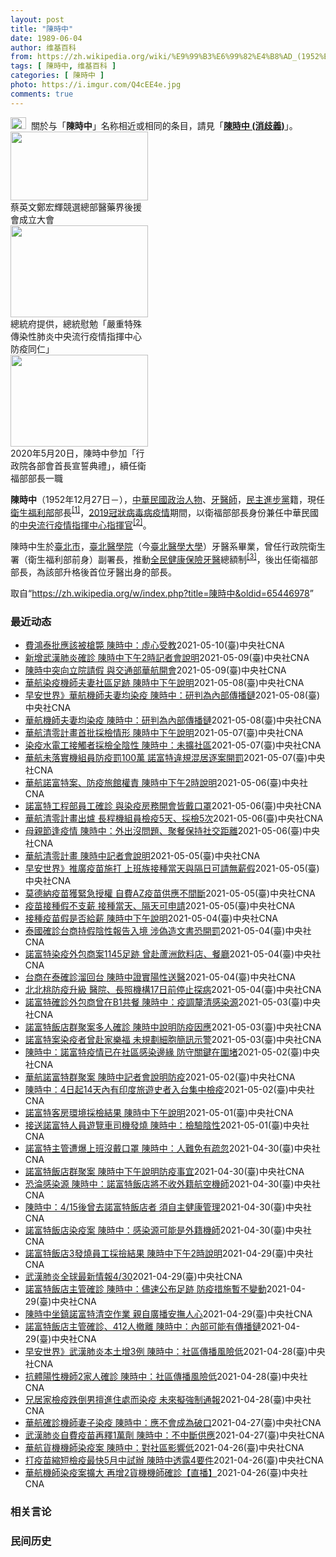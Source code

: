 ```yaml
---
layout: post
title: "陳時中"
date: 1989-06-04
author: 维基百科
from: https://zh.wikipedia.org/wiki/%E9%99%B3%E6%99%82%E4%B8%AD_(1952%E5%B9%B4)
tags: [ 陳時中, 维基百科 ]
categories: [ 陳時中 ]
photo: https://i.imgur.com/Q4cEE4e.jpg
comments: true
---
```

<div class="mw-parser-output"><div id="noteTA-54dafe5e" class="noteTA"><div class="noteTA-group"><div data-noteta-group-source="module" data-noteta-group="Medicine"></div></div></div>
<div role="note" class="hatnote navigation-not-searchable"><a href="/wiki/Wikipedia:%E6%B6%88%E6%AD%A7%E4%B9%89" title="Wikipedia:消歧义"><img alt="Disambig gray.svg" src="//upload.wikimedia.org/wikipedia/commons/thumb/5/5f/Disambig_gray.svg/25px-Disambig_gray.svg.png" decoding="async" width="25" height="19" srcset="//upload.wikimedia.org/wikipedia/commons/thumb/5/5f/Disambig_gray.svg/38px-Disambig_gray.svg.png 1.5x, //upload.wikimedia.org/wikipedia/commons/thumb/5/5f/Disambig_gray.svg/50px-Disambig_gray.svg.png 2x" data-file-width="220" data-file-height="168"></a>&nbsp;&nbsp;關於与「<b>陳時中</b>」名称相近或相同的条目，請見「<b><a href="/wiki/%E9%99%B3%E6%99%82%E4%B8%AD_(%E6%B6%88%E6%AD%A7%E7%BE%A9)" class="mw-disambig" title="陳時中 (消歧義)">陳時中 (消歧義)</a></b>」。</div>

<div class="thumb tright"><div class="thumbinner" style="width:222px;"><a href="/wiki/File:%E9%84%AD%E5%AE%8F%E8%BC%9D%E8%88%87%E9%86%AB%E6%94%BF%E4%BA%BA%E5%A3%AB%E5%90%88%E7%85%A7.jpg" class="image"><img alt="" src="//upload.wikimedia.org/wikipedia/commons/thumb/e/e0/%E9%84%AD%E5%AE%8F%E8%BC%9D%E8%88%87%E9%86%AB%E6%94%BF%E4%BA%BA%E5%A3%AB%E5%90%88%E7%85%A7.jpg/220px-%E9%84%AD%E5%AE%8F%E8%BC%9D%E8%88%87%E9%86%AB%E6%94%BF%E4%BA%BA%E5%A3%AB%E5%90%88%E7%85%A7.jpg" decoding="async" width="220" height="110" class="thumbimage" srcset="//upload.wikimedia.org/wikipedia/commons/thumb/e/e0/%E9%84%AD%E5%AE%8F%E8%BC%9D%E8%88%87%E9%86%AB%E6%94%BF%E4%BA%BA%E5%A3%AB%E5%90%88%E7%85%A7.jpg/330px-%E9%84%AD%E5%AE%8F%E8%BC%9D%E8%88%87%E9%86%AB%E6%94%BF%E4%BA%BA%E5%A3%AB%E5%90%88%E7%85%A7.jpg 1.5x, //upload.wikimedia.org/wikipedia/commons/thumb/e/e0/%E9%84%AD%E5%AE%8F%E8%BC%9D%E8%88%87%E9%86%AB%E6%94%BF%E4%BA%BA%E5%A3%AB%E5%90%88%E7%85%A7.jpg/440px-%E9%84%AD%E5%AE%8F%E8%BC%9D%E8%88%87%E9%86%AB%E6%94%BF%E4%BA%BA%E5%A3%AB%E5%90%88%E7%85%A7.jpg 2x" data-file-width="4160" data-file-height="2080"></a>  <div class="thumbcaption"><div class="magnify"><a href="/wiki/File:%E9%84%AD%E5%AE%8F%E8%BC%9D%E8%88%87%E9%86%AB%E6%94%BF%E4%BA%BA%E5%A3%AB%E5%90%88%E7%85%A7.jpg" class="internal" title="放大"></a></div>蔡英文鄭宏輝競選總部醫藥界後援會成立大會</div></div></div>
<div class="thumb tright"><div class="thumbinner" style="width:222px;"><a href="/wiki/File:02.07_%E7%B8%BD%E7%B5%B1%E6%85%B0%E5%8B%89%E3%80%8C%E5%9A%B4%E9%87%8D%E7%89%B9%E6%AE%8A%E5%82%B3%E6%9F%93%E6%80%A7%E8%82%BA%E7%82%8E%E4%B8%AD%E5%A4%AE%E6%B5%81%E8%A1%8C%E7%96%AB%E6%83%85%E6%8C%87%E6%8F%AE%E4%B8%AD%E5%BF%83%E9%98%B2%E7%96%AB%E5%90%8C%E4%BB%81%E3%80%8D_(49500116692).jpg" class="image"><img alt="" src="//upload.wikimedia.org/wikipedia/commons/thumb/9/95/02.07_%E7%B8%BD%E7%B5%B1%E6%85%B0%E5%8B%89%E3%80%8C%E5%9A%B4%E9%87%8D%E7%89%B9%E6%AE%8A%E5%82%B3%E6%9F%93%E6%80%A7%E8%82%BA%E7%82%8E%E4%B8%AD%E5%A4%AE%E6%B5%81%E8%A1%8C%E7%96%AB%E6%83%85%E6%8C%87%E6%8F%AE%E4%B8%AD%E5%BF%83%E9%98%B2%E7%96%AB%E5%90%8C%E4%BB%81%E3%80%8D_%2849500116692%29.jpg/220px-02.07_%E7%B8%BD%E7%B5%B1%E6%85%B0%E5%8B%89%E3%80%8C%E5%9A%B4%E9%87%8D%E7%89%B9%E6%AE%8A%E5%82%B3%E6%9F%93%E6%80%A7%E8%82%BA%E7%82%8E%E4%B8%AD%E5%A4%AE%E6%B5%81%E8%A1%8C%E7%96%AB%E6%83%85%E6%8C%87%E6%8F%AE%E4%B8%AD%E5%BF%83%E9%98%B2%E7%96%AB%E5%90%8C%E4%BB%81%E3%80%8D_%2849500116692%29.jpg" decoding="async" width="220" height="147" class="thumbimage" srcset="//upload.wikimedia.org/wikipedia/commons/thumb/9/95/02.07_%E7%B8%BD%E7%B5%B1%E6%85%B0%E5%8B%89%E3%80%8C%E5%9A%B4%E9%87%8D%E7%89%B9%E6%AE%8A%E5%82%B3%E6%9F%93%E6%80%A7%E8%82%BA%E7%82%8E%E4%B8%AD%E5%A4%AE%E6%B5%81%E8%A1%8C%E7%96%AB%E6%83%85%E6%8C%87%E6%8F%AE%E4%B8%AD%E5%BF%83%E9%98%B2%E7%96%AB%E5%90%8C%E4%BB%81%E3%80%8D_%2849500116692%29.jpg/330px-02.07_%E7%B8%BD%E7%B5%B1%E6%85%B0%E5%8B%89%E3%80%8C%E5%9A%B4%E9%87%8D%E7%89%B9%E6%AE%8A%E5%82%B3%E6%9F%93%E6%80%A7%E8%82%BA%E7%82%8E%E4%B8%AD%E5%A4%AE%E6%B5%81%E8%A1%8C%E7%96%AB%E6%83%85%E6%8C%87%E6%8F%AE%E4%B8%AD%E5%BF%83%E9%98%B2%E7%96%AB%E5%90%8C%E4%BB%81%E3%80%8D_%2849500116692%29.jpg 1.5x, //upload.wikimedia.org/wikipedia/commons/thumb/9/95/02.07_%E7%B8%BD%E7%B5%B1%E6%85%B0%E5%8B%89%E3%80%8C%E5%9A%B4%E9%87%8D%E7%89%B9%E6%AE%8A%E5%82%B3%E6%9F%93%E6%80%A7%E8%82%BA%E7%82%8E%E4%B8%AD%E5%A4%AE%E6%B5%81%E8%A1%8C%E7%96%AB%E6%83%85%E6%8C%87%E6%8F%AE%E4%B8%AD%E5%BF%83%E9%98%B2%E7%96%AB%E5%90%8C%E4%BB%81%E3%80%8D_%2849500116692%29.jpg/440px-02.07_%E7%B8%BD%E7%B5%B1%E6%85%B0%E5%8B%89%E3%80%8C%E5%9A%B4%E9%87%8D%E7%89%B9%E6%AE%8A%E5%82%B3%E6%9F%93%E6%80%A7%E8%82%BA%E7%82%8E%E4%B8%AD%E5%A4%AE%E6%B5%81%E8%A1%8C%E7%96%AB%E6%83%85%E6%8C%87%E6%8F%AE%E4%B8%AD%E5%BF%83%E9%98%B2%E7%96%AB%E5%90%8C%E4%BB%81%E3%80%8D_%2849500116692%29.jpg 2x" data-file-width="2048" data-file-height="1365"></a>  <div class="thumbcaption"><div class="magnify"><a href="/wiki/File:02.07_%E7%B8%BD%E7%B5%B1%E6%85%B0%E5%8B%89%E3%80%8C%E5%9A%B4%E9%87%8D%E7%89%B9%E6%AE%8A%E5%82%B3%E6%9F%93%E6%80%A7%E8%82%BA%E7%82%8E%E4%B8%AD%E5%A4%AE%E6%B5%81%E8%A1%8C%E7%96%AB%E6%83%85%E6%8C%87%E6%8F%AE%E4%B8%AD%E5%BF%83%E9%98%B2%E7%96%AB%E5%90%8C%E4%BB%81%E3%80%8D_(49500116692).jpg" class="internal" title="放大"></a></div>總統府提供，總統慰勉「嚴重特殊傳染性肺炎中央流行疫情指揮中心防疫同仁」</div></div></div>
<div class="thumb tright"><div class="thumbinner" style="width:222px;"><a href="/wiki/File:05.20_%E7%B8%BD%E7%B5%B1%E4%B8%BB%E6%8C%81%E3%80%8C%E8%A1%8C%E6%94%BF%E9%99%A2%E5%89%AF%E9%99%A2%E9%95%B7%E6%9A%A8%E5%90%84%E9%83%A8%E6%9C%83%E9%A6%96%E9%95%B7%E5%AE%A3%E8%AA%93%E5%85%B8%E7%A6%AE%E3%80%8D-%E9%99%B3%E6%99%82%E4%B8%AD.jpg" class="image"><img alt="" src="//upload.wikimedia.org/wikipedia/commons/thumb/a/aa/05.20_%E7%B8%BD%E7%B5%B1%E4%B8%BB%E6%8C%81%E3%80%8C%E8%A1%8C%E6%94%BF%E9%99%A2%E5%89%AF%E9%99%A2%E9%95%B7%E6%9A%A8%E5%90%84%E9%83%A8%E6%9C%83%E9%A6%96%E9%95%B7%E5%AE%A3%E8%AA%93%E5%85%B8%E7%A6%AE%E3%80%8D-%E9%99%B3%E6%99%82%E4%B8%AD.jpg/220px-05.20_%E7%B8%BD%E7%B5%B1%E4%B8%BB%E6%8C%81%E3%80%8C%E8%A1%8C%E6%94%BF%E9%99%A2%E5%89%AF%E9%99%A2%E9%95%B7%E6%9A%A8%E5%90%84%E9%83%A8%E6%9C%83%E9%A6%96%E9%95%B7%E5%AE%A3%E8%AA%93%E5%85%B8%E7%A6%AE%E3%80%8D-%E9%99%B3%E6%99%82%E4%B8%AD.jpg" decoding="async" width="220" height="147" class="thumbimage" srcset="//upload.wikimedia.org/wikipedia/commons/thumb/a/aa/05.20_%E7%B8%BD%E7%B5%B1%E4%B8%BB%E6%8C%81%E3%80%8C%E8%A1%8C%E6%94%BF%E9%99%A2%E5%89%AF%E9%99%A2%E9%95%B7%E6%9A%A8%E5%90%84%E9%83%A8%E6%9C%83%E9%A6%96%E9%95%B7%E5%AE%A3%E8%AA%93%E5%85%B8%E7%A6%AE%E3%80%8D-%E9%99%B3%E6%99%82%E4%B8%AD.jpg/330px-05.20_%E7%B8%BD%E7%B5%B1%E4%B8%BB%E6%8C%81%E3%80%8C%E8%A1%8C%E6%94%BF%E9%99%A2%E5%89%AF%E9%99%A2%E9%95%B7%E6%9A%A8%E5%90%84%E9%83%A8%E6%9C%83%E9%A6%96%E9%95%B7%E5%AE%A3%E8%AA%93%E5%85%B8%E7%A6%AE%E3%80%8D-%E9%99%B3%E6%99%82%E4%B8%AD.jpg 1.5x, //upload.wikimedia.org/wikipedia/commons/thumb/a/aa/05.20_%E7%B8%BD%E7%B5%B1%E4%B8%BB%E6%8C%81%E3%80%8C%E8%A1%8C%E6%94%BF%E9%99%A2%E5%89%AF%E9%99%A2%E9%95%B7%E6%9A%A8%E5%90%84%E9%83%A8%E6%9C%83%E9%A6%96%E9%95%B7%E5%AE%A3%E8%AA%93%E5%85%B8%E7%A6%AE%E3%80%8D-%E9%99%B3%E6%99%82%E4%B8%AD.jpg/440px-05.20_%E7%B8%BD%E7%B5%B1%E4%B8%BB%E6%8C%81%E3%80%8C%E8%A1%8C%E6%94%BF%E9%99%A2%E5%89%AF%E9%99%A2%E9%95%B7%E6%9A%A8%E5%90%84%E9%83%A8%E6%9C%83%E9%A6%96%E9%95%B7%E5%AE%A3%E8%AA%93%E5%85%B8%E7%A6%AE%E3%80%8D-%E9%99%B3%E6%99%82%E4%B8%AD.jpg 2x" data-file-width="2508" data-file-height="1672"></a>  <div class="thumbcaption"><div class="magnify"><a href="/wiki/File:05.20_%E7%B8%BD%E7%B5%B1%E4%B8%BB%E6%8C%81%E3%80%8C%E8%A1%8C%E6%94%BF%E9%99%A2%E5%89%AF%E9%99%A2%E9%95%B7%E6%9A%A8%E5%90%84%E9%83%A8%E6%9C%83%E9%A6%96%E9%95%B7%E5%AE%A3%E8%AA%93%E5%85%B8%E7%A6%AE%E3%80%8D-%E9%99%B3%E6%99%82%E4%B8%AD.jpg" class="internal" title="放大"></a></div>2020年5月20日，陳時中參加「行政院各部會首長宣誓典禮」，續任衛福部部長一職</div></div></div>
<p><b>陳時中</b>（1952年12月27日<span class="useeditintro" title="Template:BLP editintro">－</span>），<a href="/wiki/%E4%B8%AD%E8%8F%AF%E6%B0%91%E5%9C%8B" title="中華民國">中華民國</a><a href="/wiki/%E6%94%BF%E6%B2%BB%E4%BA%BA%E7%89%A9" title="政治人物">政治人物</a>、<a href="/wiki/%E7%89%99%E9%86%AB%E5%B8%AB" class="mw-redirect" title="牙醫師">牙醫師</a>，<a href="/wiki/%E6%B0%91%E4%B8%BB%E9%80%B2%E6%AD%A5%E9%BB%A8" title="民主進步黨">民主進步黨</a>籍，現任<a href="/wiki/%E4%B8%AD%E8%8F%AF%E6%B0%91%E5%9C%8B%E8%A1%9B%E7%94%9F%E7%A6%8F%E5%88%A9%E9%83%A8" title="中華民國衛生福利部">衛生福利部</a>部長<sup id="cite_ref-1" class="reference"><a href="#cite_note-1">[1]</a></sup>，<a href="/wiki/2019%E5%86%A0%E7%8B%80%E7%97%85%E6%AF%92%E7%97%85%E8%87%BA%E7%81%A3%E7%96%AB%E6%83%85" title="2019冠狀病毒病臺灣疫情">2019冠狀病毒病疫情</a>期間，以衛福部部長身份兼任中華民國的<a href="/wiki/%E5%9C%8B%E5%AE%B6%E8%A1%9B%E7%94%9F%E6%8C%87%E6%8F%AE%E4%B8%AD%E5%BF%83%E4%B8%AD%E5%A4%AE%E6%B5%81%E8%A1%8C%E7%96%AB%E6%83%85%E6%8C%87%E6%8F%AE%E4%B8%AD%E5%BF%83" title="國家衛生指揮中心中央流行疫情指揮中心">中央流行疫情指揮中心</a><a href="/wiki/%E6%8C%87%E6%8F%AE%E5%AE%98" title="指揮官">指揮官</a><sup id="cite_ref-2" class="reference"><a href="#cite_note-2">[2]</a></sup>。
</p><p>陳時中生於<a href="/wiki/%E8%87%BA%E5%8C%97%E5%B8%82" title="臺北市">臺北市</a>，<a href="/wiki/%E8%87%BA%E5%8C%97%E9%86%AB%E5%AD%B8%E9%99%A2" class="mw-redirect" title="臺北醫學院">臺北醫學院</a>（今<a href="/wiki/%E8%87%BA%E5%8C%97%E9%86%AB%E5%AD%B8%E5%A4%A7%E5%AD%B8" title="臺北醫學大學">臺北醫學大學</a>）牙醫系畢業，曾任行政院衛生署（衛生福利部前身）副署長，推動<a href="/wiki/%E5%85%A8%E6%B0%91%E5%81%A5%E5%BA%B7%E4%BF%9D%E9%9A%AA" title="全民健康保險">全民健康保險</a><a href="/wiki/%E7%89%99%E9%86%AB" title="牙醫">牙醫</a>總額制<sup id="cite_ref-3" class="reference"><a href="#cite_note-3">[3]</a></sup>，後出任衛福部部長，為該部升格後首位牙醫出身的部長。
</p>
</div><noscript><img src="//zh.wikipedia.org/wiki/Special:CentralAutoLogin/start?type=1x1" alt="" title="" width="1" height="1" style="border: none; position: absolute;"></noscript>
<div class="printfooter">取自“<a dir="ltr" href="https://zh.wikipedia.org/w/index.php?title=陳時中&amp;oldid=65446978">https://zh.wikipedia.org/w/index.php?title=陳時中&amp;oldid=65446978</a>”</div><div id="recent-news"><h3>最近动态</h3><ul><li><a href="https://nodebe4.github.io/waimei/2021-05-10/%E8%B2%BB%E9%B4%BB%E6%B3%B0%E6%89%B9%E6%87%89%E8%A9%B2%E8%A2%AB%E6%A7%8D%E6%96%83-%E9%99%B3%E6%99%82%E4%B8%AD-%E8%99%9B%E5%BF%83%E5%8F%97%E6%95%99" title="費鴻泰批應該被槍斃 陳時中：虛心受教—— 諾富特飯店染疫事件延燒，國民黨立法院黨團總召費鴻泰（右2）、書記長鄭麗文（左2）及國民黨籍桃園區域立委萬美玲（左）、呂玉玲（右）10日在立法院舉行記者會...">費鴻泰批應該被槍斃 陳時中：虛心受教</a><time>2021-05-10</time><a class="tag">(臺)中央社CNA</a></li>
<li><a href="https://nodebe4.github.io/waimei/2021-05-09/%E6%96%B0%E5%A2%9E%E6%AD%A6%E6%BC%A2%E8%82%BA%E7%82%8E%E7%A2%BA%E8%A8%BA-%E9%99%B3%E6%99%82%E4%B8%AD%E4%B8%8B%E5%8D%882%E6%99%82%E8%A8%98%E8%80%85%E6%9C%83%E8%AA%AA%E6%98%8E" title="新增武漢肺炎確診 陳時中下午2時記者會說明—— 中央流行疫情指揮中心10日說，指揮官陳時中下午2時舉行記者會，說明疫情及防疫因應作為等事宜。（中央社檔案照片） （中央社記者陳婕翎台北10日電）中...">新增武漢肺炎確診 陳時中下午2時記者會說明</a><time>2021-05-09</time><a class="tag">(臺)中央社CNA</a></li>
<li><a href="https://nodebe4.github.io/waimei/2021-05-09/%E9%99%B3%E6%99%82%E4%B8%AD%E7%AA%81%E5%90%91%E7%AB%8B%E9%99%A2%E8%AB%8B%E5%81%87-%E8%88%87%E4%BA%A4%E9%80%9A%E9%83%A8%E8%8F%AF%E8%88%AA%E9%96%8B%E6%9C%83" title="陳時中突向立院請假 與交通部華航開會—— 原訂列席備詢的衛生福利部長陳時中10日上午突然向立法院社環委員會請假，召集交通部、華航等單位開會。（中央社檔案照片） （中央社記者江慧珺台北10日電）原...">陳時中突向立院請假 與交通部華航開會</a><time>2021-05-09</time><a class="tag">(臺)中央社CNA</a></li>
<li><a href="https://nodebe4.github.io/waimei/2021-05-08/%E8%8F%AF%E8%88%AA%E6%9F%93%E7%96%AB%E6%A9%9F%E5%B8%AB%E5%A4%AB%E5%A6%BB%E7%A4%BE%E5%8D%80%E8%B6%B3%E8%B7%A1-%E9%99%B3%E6%99%82%E4%B8%AD%E4%B8%8B%E5%8D%88%E8%AA%AA%E6%98%8E" title="華航染疫機師夫妻社區足跡 陳時中下午說明—— 華航諾富特案8日新增1名機師及其妻子染疫，初步疫調掌握染疫妻子5日曾赴內湖富邦銀行，指揮中心指揮官陳時中9日下午將說明2人較詳細足跡等相關防疫作為。...">華航染疫機師夫妻社區足跡  陳時中下午說明</a><time>2021-05-08</time><a class="tag">(臺)中央社CNA</a></li>
<li><a href="https://nodebe4.github.io/waimei/2021-05-08/%E6%97%A9%E5%AE%89%E4%B8%96%E7%95%8C-%E8%8F%AF%E8%88%AA%E6%A9%9F%E5%B8%AB%E5%A4%AB%E5%A6%BB%E5%9D%87%E6%9F%93%E7%96%AB-%E9%99%B3%E6%99%82%E4%B8%AD-%E7%A0%94%E5%88%A4%E7%82%BA%E5%85%A7%E9%83%A8%E5%82%B3%E6%92%AD%E9%8F%88" title="早安世界》華航機師夫妻均染疫 陳時中：研判為內部傳播鏈—— 中央流行疫情指揮中心8日說，華航諾富特案新增2人確診（案1183、案1184），1例本土、1例感染源待釐清，全案累計31人確診。（中央...">早安世界》華航機師夫妻均染疫 陳時中：研判為內部傳播鏈</a><time>2021-05-08</time><a class="tag">(臺)中央社CNA</a></li>
<li><a href="https://nodebe4.github.io/waimei/2021-05-08/%E8%8F%AF%E8%88%AA%E6%A9%9F%E5%B8%AB%E5%A4%AB%E5%A6%BB%E5%9D%87%E6%9F%93%E7%96%AB-%E9%99%B3%E6%99%82%E4%B8%AD-%E7%A0%94%E5%88%A4%E7%82%BA%E5%85%A7%E9%83%A8%E5%82%B3%E6%92%AD%E9%8F%88" title="華航機師夫妻均染疫 陳時中：研判為內部傳播鏈—— 中央流行疫情指揮中心8日說，華航諾富特案新增2人確診（案1183、案1184），1例本土、1例感染源待釐清，全案累計31人確診。（中央社製圖） ...">華航機師夫妻均染疫  陳時中：研判為內部傳播鏈</a><time>2021-05-08</time><a class="tag">(臺)中央社CNA</a></li>
<li><a href="https://nodebe4.github.io/waimei/2021-05-07/%E8%8F%AF%E8%88%AA%E6%B8%85%E9%9B%B6%E8%A8%88%E7%95%AB%E9%A6%96%E6%89%B9%E6%8E%A1%E6%AA%A2%E6%83%85%E5%BD%A2-%E9%99%B3%E6%99%82%E4%B8%AD%E4%B8%8B%E5%8D%88%E8%AA%AA%E6%98%8E" title="華航清零計畫首批採檢情形 陳時中下午說明—— 中央流行疫情指揮中心祭出「清零計畫」加強採檢，8日有54名機組員將進行首批唾液採檢。（中央社檔案照片） （中央社記者張茗喧台北8日電）因應華航、諾富...">華航清零計畫首批採檢情形 陳時中下午說明</a><time>2021-05-07</time><a class="tag">(臺)中央社CNA</a></li>
<li><a href="https://nodebe4.github.io/waimei/2021-05-07/%E6%9F%93%E7%96%AB%E6%B0%B4%E9%9B%BB%E5%B7%A5%E6%8E%A5%E8%A7%B8%E8%80%85%E6%8E%A1%E6%AA%A2%E5%85%A8%E9%99%B0%E6%80%A7-%E9%99%B3%E6%99%82%E4%B8%AD-%E6%9C%AA%E6%93%B4%E7%A4%BE%E5%8D%80" title="染疫水電工接觸者採檢全陰性 陳時中：未擴社區—— （中央社記者張茗喧、江慧珺台北7日電）諾富特飯店一名染疫水電外包商（案1145）曾在新北市多處趴趴走，引發民眾擔憂。指揮中心指揮官陳時中今天說，...">染疫水電工接觸者採檢全陰性 陳時中：未擴社區</a><time>2021-05-07</time><a class="tag">(臺)中央社CNA</a></li>
<li><a href="https://nodebe4.github.io/waimei/2021-05-07/%E8%8F%AF%E8%88%AA%E6%9C%AA%E8%90%BD%E5%AF%A6%E6%A9%9F%E7%B5%84%E5%93%A1%E9%98%B2%E7%96%AB%E7%BD%B0100%E8%90%AC-%E8%AB%BE%E5%AF%8C%E7%89%B9%E9%81%95%E8%A6%8F%E6%B7%B7%E5%B1%85%E9%80%90%E6%A1%88%E9%96%8B%E7%BD%B0" title="華航未落實機組員防疫罰100萬 諾富特違規混居逐案開罰—— 指揮中心指揮官陳時中7日宣布，諾富特飯店違反2案，包括非防疫旅館卻收居家檢疫者且混住一般旅客，將逐案開罰；華航未落實機組員防疫罰100...">華航未落實機組員防疫罰100萬 諾富特違規混居逐案開罰</a><time>2021-05-07</time><a class="tag">(臺)中央社CNA</a></li>
<li><a href="https://nodebe4.github.io/waimei/2021-05-06/%E8%8F%AF%E8%88%AA%E8%AB%BE%E5%AF%8C%E7%89%B9%E6%A1%88-%E9%98%B2%E7%96%AB%E6%97%85%E9%A4%A8%E6%AC%8A%E8%B2%AC-%E9%99%B3%E6%99%82%E4%B8%AD%E4%B8%8B%E5%8D%882%E6%99%82%E8%AA%AA%E6%98%8E" title="華航諾富特案、防疫旅館權責 陳時中下午2時說明—— 指揮中心指揮官陳時中7日下午2時召開記者會，說明疫情及後續防疫作為。（中央社檔案照片） （中央社記者張茗喧台北7日電）因應華航諾富特案，中央流...">華航諾富特案、防疫旅館權責  陳時中下午2時說明</a><time>2021-05-06</time><a class="tag">(臺)中央社CNA</a></li>
<li><a href="https://nodebe4.github.io/waimei/2021-05-06/%E8%AB%BE%E5%AF%8C%E7%89%B9%E5%B7%A5%E7%A8%8B%E9%83%A8%E5%93%A1%E5%B7%A5%E7%A2%BA%E8%A8%BA-%E8%88%87%E6%9F%93%E7%96%AB%E6%88%BF%E5%8B%99%E9%96%8B%E6%9C%83%E7%9A%86%E6%88%B4%E5%8F%A3%E7%BD%A9" title="諾富特工程部員工確診 與染疫房務開會皆戴口罩—— 中央流行疫情指揮中心指揮官陳時中6日宣布，新增1例本土，是已匡列的諾富特飯店員工。（中央社製圖） （中央社記者陳婕翎、江慧珺、張茗喧台北6日電）...">諾富特工程部員工確診 與染疫房務開會皆戴口罩</a><time>2021-05-06</time><a class="tag">(臺)中央社CNA</a></li>
<li><a href="https://nodebe4.github.io/waimei/2021-05-06/%E8%8F%AF%E8%88%AA%E6%B8%85%E9%9B%B6%E8%A8%88%E7%95%AB%E5%87%BA%E7%88%90-%E9%95%B7%E7%A8%8B%E6%A9%9F%E7%B5%84%E5%93%A1%E6%AA%A2%E7%96%AB5%E5%A4%A9-%E6%8E%A1%E6%AA%A25%E6%AC%A1" title="華航清零計畫出爐 長程機組員檢疫5天、採檢5次—— 指揮中心指揮官陳時中6日宣布即起實施清零計畫，華航長程航班機組員居家檢疫從3天延為5天，並進行9天加強健康管理。（中央社檔案照片） （中央社記...">華航清零計畫出爐 長程機組員檢疫5天、採檢5次</a><time>2021-05-06</time><a class="tag">(臺)中央社CNA</a></li>
<li><a href="https://nodebe4.github.io/waimei/2021-05-06/%E6%AF%8D%E8%A6%AA%E7%AF%80%E9%80%A2%E7%96%AB%E6%83%85-%E9%99%B3%E6%99%82%E4%B8%AD-%E5%A4%96%E5%87%BA%E6%B2%92%E5%95%8F%E9%A1%8C-%E8%81%9A%E9%A4%90%E4%BF%9D%E6%8C%81%E7%A4%BE%E4%BA%A4%E8%B7%9D%E9%9B%A2" title="母親節逢疫情 陳時中：外出沒問題、聚餐保持社交距離—— 衛生福利部長陳時中6日表示，母親節假期外出絕對沒問題，但呼籲維持社交距離，盡量戴口罩。（中央社檔案照片） （中央社記者郭建伸台北6日電）疫...">母親節逢疫情 陳時中：外出沒問題、聚餐保持社交距離</a><time>2021-05-06</time><a class="tag">(臺)中央社CNA</a></li>
<li><a href="https://nodebe4.github.io/waimei/2021-05-05/%E8%8F%AF%E8%88%AA%E6%B8%85%E9%9B%B6%E8%A8%88%E7%95%AB-%E9%99%B3%E6%99%82%E4%B8%AD%E8%A8%98%E8%80%85%E6%9C%83%E8%AA%AA%E6%98%8E" title="華航清零計畫 陳時中記者會說明—— 疫情指揮中心5日晚間與華航開會討論，共同擬定機組員清零計畫，指揮官陳時中6日下午將說明相關事宜。（中央社檔案照片） （中央社記者陳婕翎台北6日電）華航諾富特案...">華航清零計畫 陳時中記者會說明</a><time>2021-05-05</time><a class="tag">(臺)中央社CNA</a></li>
<li><a href="https://nodebe4.github.io/waimei/2021-05-05/%E6%97%A9%E5%AE%89%E4%B8%96%E7%95%8C-%E6%8E%A8%E5%BB%A3%E7%96%AB%E8%8B%97%E6%96%BD%E6%89%93-%E4%B8%8A%E7%8F%AD%E6%97%8F%E6%8E%A5%E7%A8%AE%E7%95%B6%E5%A4%A9%E8%88%87%E9%9A%94%E6%97%A5%E5%8F%AF%E8%AB%8B%E7%84%A1%E8%96%AA%E5%81%87" title="早安世界》推廣疫苗施打 上班族接種當天與隔日可請無薪假—— 指揮中心指揮官陳時中5日表示，勞工或公務人員接種疫苗當天到第二天的午夜可請不支薪的疫苗假。圖為3月12日美國醫護人員準備施打莫德納疫苗...">早安世界》推廣疫苗施打 上班族接種當天與隔日可請無薪假</a><time>2021-05-05</time><a class="tag">(臺)中央社CNA</a></li>
<li><a href="https://nodebe4.github.io/waimei/2021-05-05/%E8%8E%AB%E5%BE%B7%E7%B4%8D%E7%96%AB%E8%8B%97%E7%8D%B2%E7%B7%8A%E6%80%A5%E6%8E%88%E6%AC%8A-%E8%87%AA%E8%B2%BBAZ%E7%96%AB%E8%8B%97%E4%BE%9B%E6%87%89%E4%B8%8D%E9%96%93%E6%96%B7" title="莫德納疫苗獲緊急授權 自費AZ疫苗供應不間斷—— 指揮中心指揮官陳時中5日表示，預計5月到貨的莫德納疫苗已通過緊急使用授權。圖為3月12日美國醫護人員準備施打莫德納疫苗。（中央社檔案照片） （中...">莫德納疫苗獲緊急授權  自費AZ疫苗供應不間斷</a><time>2021-05-05</time><a class="tag">(臺)中央社CNA</a></li>
<li><a href="https://nodebe4.github.io/waimei/2021-05-05/%E7%96%AB%E8%8B%97%E6%8E%A5%E7%A8%AE%E5%81%87%E4%B8%8D%E6%94%AF%E8%96%AA-%E6%8E%A5%E7%A8%AE%E7%95%B6%E5%A4%A9-%E9%9A%94%E5%A4%A9%E5%8F%AF%E7%94%B3%E8%AB%8B" title="疫苗接種假不支薪 接種當天、隔天可申請—— 指揮中心指揮官陳時中宣布，5日起實施不支薪的疫苗接種假，勞工或公務人員接種疫苗當天到隔天的24時均可申請。（指揮中心提供） （中央社記者張茗喧、陳婕翎...">疫苗接種假不支薪 接種當天、隔天可申請</a><time>2021-05-05</time><a class="tag">(臺)中央社CNA</a></li>
<li><a href="https://nodebe4.github.io/waimei/2021-05-04/%E6%8E%A5%E7%A8%AE%E7%96%AB%E8%8B%97%E5%81%87%E6%98%AF%E5%90%A6%E7%B5%A6%E8%96%AA-%E9%99%B3%E6%99%82%E4%B8%AD%E4%B8%8B%E5%8D%88%E8%AA%AA%E6%98%8E" title="接種疫苗假是否給薪 陳時中下午說明—— 中央流行疫情指揮中心指揮官陳時中5日下午將舉行記者會，說明疫情相關事宜。（中央社檔案照片） （中央社記者陳婕翎台北5日電）部分民眾接種牛津AZ疫苗會出現身...">接種疫苗假是否給薪 陳時中下午說明</a><time>2021-05-04</time><a class="tag">(臺)中央社CNA</a></li>
<li><a href="https://nodebe4.github.io/waimei/2021-05-04/%E6%B3%B0%E5%9C%8B%E7%A2%BA%E8%A8%BA%E5%8F%B0%E5%95%86%E6%8C%81%E5%81%87%E9%99%B0%E6%80%A7%E5%A0%B1%E5%91%8A%E5%85%A5%E5%A2%83-%E6%B6%89%E5%81%BD%E9%80%A0%E6%96%87%E6%9B%B8%E6%81%90%E9%96%8B%E7%BD%B0" title="泰國確診台商持假陰性報告入境 涉偽造文書恐開罰—— 泰國台商在泰國確診武漢肺炎後搭機溜回台灣，指揮中心指揮官陳時中4日表示，經調查個案持偽造陰性證明入境，已涉嫌偽造文書、隱匿疫情，將研議開罰。圖...">泰國確診台商持假陰性報告入境 涉偽造文書恐開罰</a><time>2021-05-04</time><a class="tag">(臺)中央社CNA</a></li>
<li><a href="https://nodebe4.github.io/waimei/2021-05-04/%E8%AB%BE%E5%AF%8C%E7%89%B9%E6%9F%93%E7%96%AB%E5%A4%96%E5%8C%85%E5%95%86%E6%A1%881145%E8%B6%B3%E8%B7%A1-%E6%9B%BE%E8%B5%B4%E8%98%86%E6%B4%B2%E9%A3%B2%E6%96%99%E5%BA%97-%E9%A4%90%E5%BB%B3" title="諾富特染疫外包商案1145足跡 曾赴蘆洲飲料店、餐廳—— 諾富特飯店外包商水電工染疫，指揮中心指揮官陳時中4日表示，水電工曾於26日、29日到新北蘆洲皇爵飲料店等地。（指揮中心提供） （中央社記...">諾富特染疫外包商案1145足跡 曾赴蘆洲飲料店、餐廳</a><time>2021-05-04</time><a class="tag">(臺)中央社CNA</a></li>
<li><a href="https://nodebe4.github.io/waimei/2021-05-04/%E5%8F%B0%E5%95%86%E5%9C%A8%E6%B3%B0%E7%A2%BA%E8%A8%BA%E6%BA%9C%E5%9B%9E%E5%8F%B0-%E9%99%B3%E6%99%82%E4%B8%AD%E8%AD%89%E5%AF%A6%E9%99%BD%E6%80%A7%E9%80%81%E9%86%AB" title="台商在泰確診溜回台 陳時中證實陽性送醫—— 泰國一名台商在泰國確診武漢肺炎後，搭乘長榮航空偷溜回台，指揮中心指揮官陳時中4日證實，個案2日搭機返台，入境時因發燒遭攔截，4日確診送醫。圖為桃園機場...">台商在泰確診溜回台 陳時中證實陽性送醫</a><time>2021-05-04</time><a class="tag">(臺)中央社CNA</a></li>
<li><a href="https://nodebe4.github.io/waimei/2021-05-04/%E5%8C%97%E5%8C%97%E6%A1%83%E9%98%B2%E7%96%AB%E5%8D%87%E7%B4%9A-%E9%86%AB%E9%99%A2-%E9%95%B7%E7%85%A7%E6%A9%9F%E6%A7%8B17%E6%97%A5%E5%89%8D%E5%81%9C%E6%AD%A2%E6%8E%A2%E7%97%85" title="北北桃防疫升級 醫院、長照機構17日前停止探病—— 指揮中心指揮官陳時中4日宣布，北北桃醫院及長照機構即日起至17日停止探病。（中央社檔案照片） （中央社記者張茗喧、陳婕翎、江慧珺台北4日電）因...">北北桃防疫升級 醫院、長照機構17日前停止探病</a><time>2021-05-04</time><a class="tag">(臺)中央社CNA</a></li>
<li><a href="https://nodebe4.github.io/waimei/2021-05-03/%E8%AB%BE%E5%AF%8C%E7%89%B9%E7%A2%BA%E8%A8%BA%E5%A4%96%E5%8C%85%E5%95%86%E6%9B%BE%E5%9C%A8B1%E5%85%B1%E9%A4%90-%E9%99%B3%E6%99%82%E4%B8%AD-%E7%96%AB%E8%AA%BF%E9%87%90%E6%B8%85%E6%84%9F%E6%9F%93%E6%BA%90" title="諾富特確診外包商曾在B1共餐 陳時中：疫調釐清感染源—— 諾富特飯店群聚事件擴大，外包商水電工也染疫。中央流行疫情指揮中心指揮官陳時中（圖）4日上午受訪表示，外包商曾在B1樓層共餐，但相關感染可...">諾富特確診外包商曾在B1共餐 陳時中：疫調釐清感染源</a><time>2021-05-03</time><a class="tag">(臺)中央社CNA</a></li>
<li><a href="https://nodebe4.github.io/waimei/2021-05-03/%E8%AB%BE%E5%AF%8C%E7%89%B9%E9%A3%AF%E5%BA%97%E7%BE%A4%E8%81%9A%E6%A1%88%E5%A4%9A%E4%BA%BA%E7%A2%BA%E8%A8%BA-%E9%99%B3%E6%99%82%E4%B8%AD%E8%AA%AA%E6%98%8E%E9%98%B2%E7%96%AB%E5%9B%A0%E6%87%89" title="諾富特飯店群聚案多人確診 陳時中說明防疫因應—— 中央流行疫情指揮中心指揮官陳時中4日下午2時將舉行記者會，說明疫情及防疫因應作為等事宜。（中央社檔案照片） （中央社台北4日電）中央流行疫情指揮...">諾富特飯店群聚案多人確診 陳時中說明防疫因應</a><time>2021-05-03</time><a class="tag">(臺)中央社CNA</a></li>
<li><a href="https://nodebe4.github.io/waimei/2021-05-03/%E8%AB%BE%E5%AF%8C%E7%89%B9%E6%A1%88%E6%9F%93%E7%96%AB%E8%80%85%E6%9B%BE%E8%B5%B4%E5%AE%B6%E6%A8%82%E7%A6%8F-%E6%9C%AA%E8%A6%8F%E5%8A%83%E7%B4%B0%E8%83%9E%E7%B0%A1%E8%A8%8A%E7%A4%BA%E8%AD%A6" title="諾富特案染疫者曾赴家樂福 未規劃細胞簡訊示警—— 指揮中心3日更新2日確診的案1136公共活動史。（指揮中心提供） （中央社記者陳婕翎、江慧珺台北3日電）華航諾富特群聚案，指揮中心指揮官陳時中今...">諾富特案染疫者曾赴家樂福  未規劃細胞簡訊示警</a><time>2021-05-03</time><a class="tag">(臺)中央社CNA</a></li>
<li><a href="https://nodebe4.github.io/waimei/2021-05-02/%E9%99%B3%E6%99%82%E4%B8%AD-%E8%AB%BE%E5%AF%8C%E7%89%B9%E7%96%AB%E6%83%85%E5%B7%B2%E5%9C%A8%E7%A4%BE%E5%8D%80%E6%84%9F%E6%9F%93%E9%82%8A%E7%B7%A3-%E9%98%B2%E5%AE%88%E9%97%9C%E9%8D%B5%E5%9C%A8%E5%9C%8D%E5%A0%B5" title="陳時中：諾富特疫情已在社區感染邊緣 防守關鍵在圍堵—— 桃園醫院群聚2個半月後又出現華航諾富特案，中央流行疫情指揮中心指揮官陳時中（圖）3日上午接受電台專訪談國內武漢肺炎（2019冠狀病毒疾病，...">陳時中：諾富特疫情已在社區感染邊緣 防守關鍵在圍堵</a><time>2021-05-02</time><a class="tag">(臺)中央社CNA</a></li>
<li><a href="https://nodebe4.github.io/waimei/2021-05-02/%E8%8F%AF%E8%88%AA%E8%AB%BE%E5%AF%8C%E7%89%B9%E7%BE%A4%E8%81%9A%E6%A1%88-%E9%99%B3%E6%99%82%E4%B8%AD%E8%A8%98%E8%80%85%E6%9C%83%E8%AA%AA%E6%98%8E%E9%98%B2%E7%96%AB" title="華航諾富特群聚案 陳時中記者會說明防疫—— 諾富特桃園機場飯店發生COVID-19群聚感染，中央流行疫情指揮中心指揮官陳時中3日下午2時召開記者會說明疫情相關事宜。（中央社檔案照片） （中央社台...">華航諾富特群聚案 陳時中記者會說明防疫</a><time>2021-05-02</time><a class="tag">(臺)中央社CNA</a></li>
<li><a href="https://nodebe4.github.io/waimei/2021-05-02/%E9%99%B3%E6%99%82%E4%B8%AD-4%E6%97%A5%E8%B5%B714%E5%A4%A9%E5%85%A7%E6%9C%89%E5%8D%B0%E5%BA%A6%E6%97%85%E9%81%8A%E5%8F%B2%E8%80%85%E5%85%A5%E5%8F%B0%E9%9B%86%E4%B8%AD%E6%AA%A2%E7%96%AB" title="陳時中：4日起14天內有印度旅遊史者入台集中檢疫—— 指揮中心公布，4日起入境台灣的旅客若14天內有印度旅遊史，須送集中檢疫所完成14天檢疫。圖為桃園機場。（中央社檔案照片） （中央社記者陳婕翎...">陳時中：4日起14天內有印度旅遊史者入台集中檢疫</a><time>2021-05-02</time><a class="tag">(臺)中央社CNA</a></li>
<li><a href="https://nodebe4.github.io/waimei/2021-05-01/%E8%AB%BE%E5%AF%8C%E7%89%B9%E5%AE%A2%E6%88%BF%E7%92%B0%E5%A2%83%E6%8E%A1%E6%AA%A2%E7%B5%90%E6%9E%9C-%E9%99%B3%E6%99%82%E4%B8%AD%E4%B8%8B%E5%8D%88%E8%AA%AA%E6%98%8E" title="諾富特客房環境採檢結果 陳時中下午說明—— （中央社記者陳婕翎台北2日電）指揮中心昨天確認諾富特群聚與華航機師染疫事件相關，300間客房環境採檢有助釐清是否留下病毒，釀成飯店內傳播鏈，指揮官陳時...">諾富特客房環境採檢結果  陳時中下午說明</a><time>2021-05-01</time><a class="tag">(臺)中央社CNA</a></li>
<li><a href="https://nodebe4.github.io/waimei/2021-05-01/%E6%8E%A5%E9%80%81%E8%AB%BE%E5%AF%8C%E7%89%B9%E4%BA%BA%E5%93%A1%E9%81%8A%E8%A6%BD%E8%BB%8A%E5%8F%B8%E6%A9%9F%E7%99%BC%E7%87%92-%E9%99%B3%E6%99%82%E4%B8%AD-%E6%AA%A2%E9%A9%97%E9%99%B0%E6%80%A7" title="接送諾富特人員遊覽車司機發燒 陳時中：檢驗陰性—— 一名載送諾富特飯店人員的遊覽車司機出現發燒症狀，疫情指揮中心指揮官陳時中1日表示，經採檢，確認檢驗結果為陰性。（中央社檔案照片） （中央社記者...">接送諾富特人員遊覽車司機發燒 陳時中：檢驗陰性</a><time>2021-05-01</time><a class="tag">(臺)中央社CNA</a></li>
<li><a href="https://nodebe4.github.io/waimei/2021-04-30/%E8%AB%BE%E5%AF%8C%E7%89%B9%E4%B8%BB%E7%AE%A1%E9%81%AD%E7%88%86%E4%B8%8A%E7%8F%AD%E6%B2%92%E6%88%B4%E5%8F%A3%E7%BD%A9-%E9%99%B3%E6%99%82%E4%B8%AD-%E4%BA%BA%E9%9B%A3%E5%85%8D%E6%9C%89%E7%96%8F%E5%BF%BD" title="諾富特主管遭爆上班沒戴口罩 陳時中：人難免有疏忽—— 對於諾富特飯店員工爆料，染疫主管沒戴口罩才釀多人染疫，指揮中心指揮官陳時中1日表示，每個人多少都有疏忽，沒必要再責怪誰。（圖取自facebo...">諾富特主管遭爆上班沒戴口罩  陳時中：人難免有疏忽</a><time>2021-04-30</time><a class="tag">(臺)中央社CNA</a></li>
<li><a href="https://nodebe4.github.io/waimei/2021-04-30/%E8%AB%BE%E5%AF%8C%E7%89%B9%E9%A3%AF%E5%BA%97%E7%BE%A4%E8%81%9A%E6%A1%88-%E9%99%B3%E6%99%82%E4%B8%AD%E4%B8%8B%E5%8D%88%E8%AA%AA%E6%98%8E%E9%98%B2%E7%96%AB%E4%BA%8B%E5%AE%9C" title="諾富特飯店群聚案 陳時中下午說明防疫事宜—— 防疫指揮官陳時中1日下午將在記者會說明武漢肺炎疫情及防疫事宜。（中央社檔案照片） （中央社台北1日電）中央流行疫情指揮中心今天說，指揮官陳時中下午2...">諾富特飯店群聚案 陳時中下午說明防疫事宜</a><time>2021-04-30</time><a class="tag">(臺)中央社CNA</a></li>
<li><a href="https://nodebe4.github.io/waimei/2021-04-30/%E6%81%90%E6%B7%AA%E6%84%9F%E6%9F%93%E6%BA%90-%E9%99%B3%E6%99%82%E4%B8%AD-%E8%AB%BE%E5%AF%8C%E7%89%B9%E9%A3%AF%E5%BA%97%E5%B0%87%E4%B8%8D%E6%94%B6%E5%A4%96%E7%B1%8D%E8%88%AA%E7%A9%BA%E6%A9%9F%E5%B8%AB" title="恐淪感染源 陳時中：諾富特飯店將不收外籍航空機師—— 疫情指揮中心指揮官陳時中30日上午表示，暫時鎖定諾富特桃機飯店染疫案感染源為外籍航空機師，下午記者會進一步宣布，諾富特飯店未來不再供外籍航空...">恐淪感染源 陳時中：諾富特飯店將不收外籍航空機師</a><time>2021-04-30</time><a class="tag">(臺)中央社CNA</a></li>
<li><a href="https://nodebe4.github.io/waimei/2021-04-30/%E9%99%B3%E6%99%82%E4%B8%AD-4-15%E5%BE%8C%E6%9B%BE%E5%8E%BB%E8%AB%BE%E5%AF%8C%E7%89%B9%E9%A3%AF%E5%BA%97%E8%80%85-%E9%A0%88%E8%87%AA%E4%B8%BB%E5%81%A5%E5%BA%B7%E7%AE%A1%E7%90%86" title="陳時中：4/15後曾去諾富特飯店者 須自主健康管理—— 諾富特桃機飯店主管確診武漢肺炎，疫情指揮中心指揮官陳時中30日表示，專家一致認同飯店內部有傳播鏈，提醒15日後曾出入者，都應自主健康管理。...">陳時中：4/15後曾去諾富特飯店者 須自主健康管理</a><time>2021-04-30</time><a class="tag">(臺)中央社CNA</a></li>
<li><a href="https://nodebe4.github.io/waimei/2021-04-30/%E8%AB%BE%E5%AF%8C%E7%89%B9%E9%A3%AF%E5%BA%97%E6%9F%93%E7%96%AB%E6%A1%88-%E9%99%B3%E6%99%82%E4%B8%AD-%E6%84%9F%E6%9F%93%E6%BA%90%E5%8F%AF%E8%83%BD%E6%98%AF%E5%A4%96%E7%B1%8D%E6%A9%9F%E5%B8%AB" title="諾富特飯店染疫案 陳時中：感染源可能是外籍機師—— 華航機組人員居家檢疫的諾富特桃機飯店主管確診武漢肺炎，指揮中心指揮官陳時中30日表示，推測感染源應是外籍機師。（示意圖／圖取自Unsplash...">諾富特飯店染疫案 陳時中：感染源可能是外籍機師</a><time>2021-04-30</time><a class="tag">(臺)中央社CNA</a></li>
<li><a href="https://nodebe4.github.io/waimei/2021-04-29/%E8%AB%BE%E5%AF%8C%E7%89%B9%E9%A3%AF%E5%BA%973%E7%99%BC%E7%87%92%E5%93%A1%E5%B7%A5%E6%8E%A1%E6%92%BF%E7%B5%90%E6%9E%9C-%E9%99%B3%E6%99%82%E4%B8%AD%E4%B8%8B%E5%8D%882%E6%99%82%E8%AA%AA%E6%98%8E" title="諾富特飯店3發燒員工採撿結果 陳時中下午2時說明—— （中央社記者陳婕翎台北30日電）華航機組人員檢疫居住的諾富特桃機飯店主管確診武漢肺炎，另有3名員工發燒送醫，採撿結果備受關注。中央流行疫情指...">諾富特飯店3發燒員工採撿結果 陳時中下午2時說明</a><time>2021-04-29</time><a class="tag">(臺)中央社CNA</a></li>
<li><a href="https://nodebe4.github.io/waimei/2021-04-29/%E6%AD%A6%E6%BC%A2%E8%82%BA%E7%82%8E%E5%85%A8%E7%90%83%E6%9C%80%E6%96%B0%E6%83%85%E5%A0%B14-30" title="武漢肺炎全球最新情報4/30—— 華航機組人員檢疫用諾富特華航桃園機場飯店一名主管確診武漢肺炎，29日啟動飯店淨空作業，中央流行疫情指揮中心指揮官陳時中（前中）親赴現場坐鎮指揮。（讀者提供） （...">武漢肺炎全球最新情報4/30</a><time>2021-04-29</time><a class="tag">(臺)中央社CNA</a></li>
<li><a href="https://nodebe4.github.io/waimei/2021-04-29/%E8%AB%BE%E5%AF%8C%E7%89%B9%E9%A3%AF%E5%BA%97%E4%B8%BB%E7%AE%A1%E7%A2%BA%E8%A8%BA-%E9%99%B3%E6%99%82%E4%B8%AD-%E5%84%98%E9%80%9F%E5%85%AC%E5%B8%83%E8%B6%B3%E8%B7%A1-%E9%98%B2%E7%96%AB%E6%8E%AA%E6%96%BD%E6%9A%AB%E4%B8%8D%E8%AE%8A%E5%8B%95" title="諾富特飯店主管確診 陳時中：儘速公布足跡 防疫措施暫不變動—— 華航機組人員檢疫用諾富特飯店主管確診武漢肺炎，疫情指揮中心指揮官陳時中29日說，儘速公布相關足跡。（中央流行疫情指揮中心提供） （...">諾富特飯店主管確診 陳時中：儘速公布足跡 防疫措施暫不變動</a><time>2021-04-29</time><a class="tag">(臺)中央社CNA</a></li>
<li><a href="https://nodebe4.github.io/waimei/2021-04-29/%E9%99%B3%E6%99%82%E4%B8%AD%E5%9D%90%E9%8E%AE%E8%AB%BE%E5%AF%8C%E7%89%B9%E6%B8%85%E7%A9%BA%E4%BD%9C%E6%A5%AD-%E8%A6%AA%E8%87%AA%E5%BB%A3%E6%92%AD%E5%AE%89%E6%92%AB%E4%BA%BA%E5%BF%83" title="陳時中坐鎮諾富特清空作業 親自廣播安撫人心—— 華航機組人員檢疫用諾富特華航桃園機場飯店一名主管確診武漢肺炎，29日啟動飯店淨空作業，中央流行疫情指揮中心指揮官陳時中（前中）親赴現場坐鎮指揮。（...">陳時中坐鎮諾富特清空作業  親自廣播安撫人心</a><time>2021-04-29</time><a class="tag">(臺)中央社CNA</a></li>
<li><a href="https://nodebe4.github.io/waimei/2021-04-29/%E8%AB%BE%E5%AF%8C%E7%89%B9%E9%A3%AF%E5%BA%97%E4%B8%BB%E7%AE%A1%E7%A2%BA%E8%A8%BA-412%E4%BA%BA%E6%92%A4%E9%9B%A2-%E9%99%B3%E6%99%82%E4%B8%AD-%E5%85%A7%E9%83%A8%E5%8F%AF%E8%83%BD%E6%9C%89%E5%82%B3%E6%92%AD%E9%8F%88" title="諾富特飯店主管確診、412人撤離 陳時中：內部可能有傳播鏈—— 華航機師染疫案延燒，諾富特華航桃園機場飯店有主管染疫，目前已進行淨空作業，人員陸續撤出；飯店清空後將展開消毒並靜置14天以上。中央...">諾富特飯店主管確診、412人撤離 陳時中：內部可能有傳播鏈</a><time>2021-04-29</time><a class="tag">(臺)中央社CNA</a></li>
<li><a href="https://nodebe4.github.io/waimei/2021-04-28/%E6%97%A9%E5%AE%89%E4%B8%96%E7%95%8C-%E6%AD%A6%E6%BC%A2%E8%82%BA%E7%82%8E%E6%9C%AC%E5%9C%9F%E5%A2%9E3%E4%BE%8B-%E9%99%B3%E6%99%82%E4%B8%AD-%E7%A4%BE%E5%8D%80%E5%82%B3%E6%92%AD%E9%A2%A8%E9%9A%AA%E4%BD%8E" title="早安世界》武漢肺炎本土增3例 陳時中：社區傳播風險低—— 華航機師染疫事件已造成4名機師家人確診武漢肺炎。（中央社製圖） 今晨最新 Fed維持超低利率 美股小跌作收 歐盟：俄中以假消息渲染疫苗風...">早安世界》武漢肺炎本土增3例 陳時中：社區傳播風險低</a><time>2021-04-28</time><a class="tag">(臺)中央社CNA</a></li>
<li><a href="https://nodebe4.github.io/waimei/2021-04-28/%E6%8A%97%E9%AB%94%E9%99%BD%E6%80%A7%E6%A9%9F%E5%B8%AB2%E5%AE%B6%E4%BA%BA%E7%A2%BA%E8%A8%BA-%E9%99%B3%E6%99%82%E4%B8%AD-%E7%A4%BE%E5%8D%80%E5%82%B3%E6%92%AD%E9%A2%A8%E9%9A%AA%E4%BD%8E" title="抗體陽性機師2家人確診 陳時中：社區傳播風險低—— 2名分別為血清抗體陽性但未確診機師的同住家人（案1113、案1114）28日確診武漢肺炎。中央流行疫情指揮中心指揮官陳時中研判，這2本土個案造...">抗體陽性機師2家人確診 陳時中：社區傳播風險低</a><time>2021-04-28</time><a class="tag">(臺)中央社CNA</a></li>
<li><a href="https://nodebe4.github.io/waimei/2021-04-28/%E5%85%84%E5%B1%85%E5%AE%B6%E6%AA%A2%E7%96%AB%E8%B7%8C%E5%80%92%E7%94%B7%E6%93%85%E9%80%B2%E4%BD%8F%E8%99%95%E8%80%8C%E6%9F%93%E7%96%AB-%E6%9C%AA%E4%BE%86%E6%93%AC%E5%BC%B7%E5%88%B6%E9%80%9A%E5%A0%B1" title="兄居家檢疫跌倒男擅進住處而染疫 未來擬強制通報—— （中央社記者張茗喧、陳婕翎台北28日電）70多歲男子日前替在居家檢疫的哥哥送餐時，違規進入住處扶起跌倒的哥哥而染疫。疫情指揮中心指揮官陳時中今...">兄居家檢疫跌倒男擅進住處而染疫 未來擬強制通報</a><time>2021-04-28</time><a class="tag">(臺)中央社CNA</a></li>
<li><a href="https://nodebe4.github.io/waimei/2021-04-27/%E8%8F%AF%E8%88%AA%E7%A2%BA%E8%A8%BA%E6%A9%9F%E5%B8%AB%E5%A6%BB%E5%AD%90%E6%9F%93%E7%96%AB-%E9%99%B3%E6%99%82%E4%B8%AD-%E6%87%89%E4%B8%8D%E6%9C%83%E6%88%90%E7%82%BA%E7%A0%B4%E5%8F%A3" title="華航確診機師妻子染疫 陳時中：應不會成為破口—— （中央社記者王承中台北28日電）外界憂華航貨機印尼籍機師妻子確診前可自由在社區走動，恐成防疫破口。衛福部長陳時中今天表示，應該不會，該名機師妻子...">華航確診機師妻子染疫 陳時中：應不會成為破口</a><time>2021-04-27</time><a class="tag">(臺)中央社CNA</a></li>
<li><a href="https://nodebe4.github.io/waimei/2021-04-27/%E6%AD%A6%E6%BC%A2%E8%82%BA%E7%82%8E%E8%87%AA%E8%B2%BB%E7%96%AB%E8%8B%97%E5%86%8D%E9%87%8B1%E8%90%AC%E5%8A%91-%E9%99%B3%E6%99%82%E4%B8%AD-%E4%B8%8D%E4%B8%AD%E6%96%B7%E4%BE%9B%E6%87%89" title="武漢肺炎自費疫苗再釋1萬劑 陳時中：不中斷供應—— 指揮中心指揮官陳時中27日宣布，將再釋出1萬劑疫苗供自費使用。圖為疫苗施打情形。（中央社檔案照片） （中央社記者陳婕翎、張茗喧台北27日電）武...">武漢肺炎自費疫苗再釋1萬劑 陳時中：不中斷供應</a><time>2021-04-27</time><a class="tag">(臺)中央社CNA</a></li>
<li><a href="https://nodebe4.github.io/waimei/2021-04-26/%E8%8F%AF%E8%88%AA%E8%B2%A8%E6%A9%9F%E6%A9%9F%E5%B8%AB%E6%9F%93%E7%96%AB%E6%A1%88-%E9%99%B3%E6%99%82%E4%B8%AD-%E5%B0%8D%E7%A4%BE%E5%8D%80%E5%BD%B1%E9%9F%BF%E4%BD%8E" title="華航貨機機師染疫案 陳時中：對社區影響低—— 華航機組員染疫案擴大。（中央社製圖） （中央社記者張茗喧、余曉涵台北26日電）華航貨機機師確診武漢肺炎（2019冠狀病毒疾病，COVID-19）案擴...">華航貨機機師染疫案  陳時中：對社區影響低</a><time>2021-04-26</time><a class="tag">(臺)中央社CNA</a></li>
<li><a href="https://nodebe4.github.io/waimei/2021-04-26/%E6%89%93%E7%96%AB%E8%8B%97%E7%B8%AE%E7%9F%AD%E6%AA%A2%E7%96%AB%E6%9C%80%E5%BF%AB5%E6%9C%88%E4%B8%AD%E8%A9%A6%E8%BE%A6-%E9%99%B3%E6%99%82%E4%B8%AD%E9%80%8F%E9%9C%B24%E8%A6%81%E4%BB%B6" title="打疫苗縮短檢疫最快5月中試辦 陳時中透露4要件—— 指揮中心指揮官陳時中26日透露，符合完整接種2劑疫苗等4要件，最快5月中試辦接種疫苗者縮短居家檢疫計畫。圖為醫護人員為民眾施打AZ疫苗。（中央...">打疫苗縮短檢疫最快5月中試辦  陳時中透露4要件</a><time>2021-04-26</time><a class="tag">(臺)中央社CNA</a></li>
<li><a href="https://nodebe4.github.io/waimei/2021-04-26/%E8%8F%AF%E8%88%AA%E6%A9%9F%E5%B8%AB%E6%9F%93%E7%96%AB%E6%A1%88%E6%93%B4%E5%A4%A7-%E5%86%8D%E5%A2%9E2%E8%B2%A8%E6%A9%9F%E6%A9%9F%E5%B8%AB%E7%A2%BA%E8%A8%BA-%E7%9B%B4%E6%92%AD" title="華航機師染疫案擴大 再增2貨機機師確診【直播】—— 華航機師染疫案擴大，指揮中心指揮官陳時中26日宣布再增2名貨機機師確診，感染源調查中。（圖取自衛生福利部疾病管制署YouTube網頁youtu...">華航機師染疫案擴大 再增2貨機機師確診【直播】</a><time>2021-04-26</time><a class="tag">(臺)中央社CNA</a></li>
</ul></div><div id="open-opinion"><h3>相关言论</h3><ul></ul></div><div id="mjls-record"><h3>民间历史</h3><ul></ul></div>